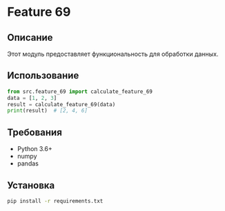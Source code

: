 # Feature 69
## Описание
Этот модуль предоставляет функциональность для обработки данных.
## Использование
```python
from src.feature_69 import calculate_feature_69
data = [1, 2, 3]
result = calculate_feature_69(data)
print(result)  # [2, 4, 6]
```
## Требования
- Python 3.6+
- numpy
- pandas
## Установка
```bash
pip install -r requirements.txt
```